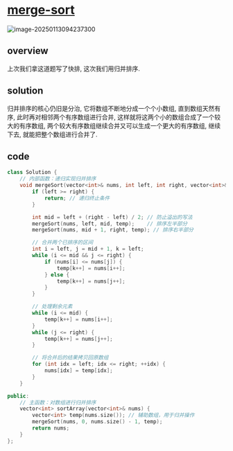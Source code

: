# [merge-sort](https://leetcode.cn/problems/sort-an-array)

![image-20250113094237300](https://md-wind.oss-cn-nanjing.aliyuncs.com/md/20250113094237456.png)

## overview

上次我们拿这道题写了快排, 这次我们用归并排序.

## solution

归并排序的核心仍旧是分治, 它将数组不断地分成一个个小数组, 直到数组天然有序, 此时再对相邻两个有序数组进行合并, 这样就将这两个小的数组合成了一个较大的有序数组, 两个较大有序数组继续合并又可以生成一个更大的有序数组, 继续下去, 就能把整个数组进行合并了.

## code

```cpp
class Solution {
    // 内部函数：递归实现归并排序
    void mergeSort(vector<int>& nums, int left, int right, vector<int>& temp) {
        if (left >= right) {
            return; // 递归终止条件
        }

        int mid = left + (right - left) / 2; // 防止溢出的写法
        mergeSort(nums, left, mid, temp);    // 排序左半部分
        mergeSort(nums, mid + 1, right, temp); // 排序右半部分

        // 合并两个已排序的区间
        int i = left, j = mid + 1, k = left;
        while (i <= mid && j <= right) {
            if (nums[i] <= nums[j]) {
                temp[k++] = nums[i++];
            } else {
                temp[k++] = nums[j++];
            }
        }

        // 处理剩余元素
        while (i <= mid) {
            temp[k++] = nums[i++];
        }
        while (j <= right) {
            temp[k++] = nums[j++];
        }

        // 将合并后的结果拷贝回原数组
        for (int idx = left; idx <= right; ++idx) {
            nums[idx] = temp[idx];
        }
    }

public:
    // 主函数：对数组进行归并排序
    vector<int> sortArray(vector<int>& nums) {
        vector<int> temp(nums.size()); // 辅助数组，用于归并操作
        mergeSort(nums, 0, nums.size() - 1, temp);
        return nums;
    }
};

```


